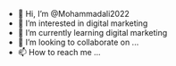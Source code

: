 - 👋 Hi, I’m @Mohammadali2022
- 👀 I’m interested in digital marketing
- 🌱 I’m currently learning digital marketing
- 💞️ I’m looking to collaborate on ...
- 📫 How to reach me ...

<!---
Mohammadali2022/Mohammadali2022 is a ✨ special ✨ repository because its `README.md` (this file) appears on your GitHub profile.
You can click the Preview link to take a look at your changes.
--->
